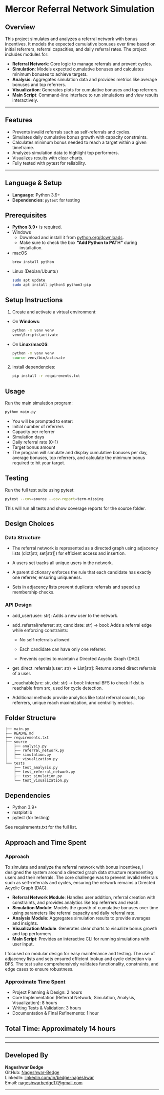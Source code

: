 # Mercor Referral Network Simulation

## Overview

This project simulates and analyzes a referral network with bonus incentives. It models the expected cumulative bonuses over time based on initial referrers, referral capacities, and daily referral rates. The project includes modules for:

- **Referral Network**: Core logic to manage referrals and prevent cycles.
- **Simulation**: Models expected cumulative bonuses and calculates minimum bonuses to achieve targets.
- **Analysis**: Aggregates simulation data and provides metrics like average bonuses and top referrers.
- **Visualization**: Generates plots for cumulative bonuses and top referrers.
- **Main Script**: Command-line interface to run simulations and view results interactively.
---

## Features

- Prevents invalid referrals such as self-referrals and cycles.
- Simulates daily cumulative bonus growth with capacity constraints.
- Calculates minimum bonus needed to reach a target within a given timeframe.
- Analyzes simulation data to highlight top performers.
- Visualizes results with clear charts.
- Fully tested with pytest for reliability.
---

## Language & Setup

- **Language:** Python 3.9+
- **Dependencies:** `pytest` for testing


## Prerequisites
- **Python 3.9+** is required.
- Windows
  - Download and install it from [python.org/downloads](https://www.python.org/downloads/).  
  - Make sure to check the box **"Add Python to PATH"** during installation.
- macOS
  ```bash
  brew install python
  ```
- Linux (Debian/Ubuntu)
  ```bash
  sudo apt update
  sudo apt install python3 python3-pip
  ```
## Setup Instructions

1. Create and activate a virtual environment:

- On **Windows**:
  ```bash
  python -m venv venv
  venv\Scripts\activate
  ```
- On **Linux/macOS**:
  ```bash
  python -m venv venv
  source venv/bin/activate
  ```
2. Install dependencies:
   ```bash
   pip install -r requirements.txt
   ```
## Usage

Run the main simulation program:

   ```bash
   python main.py
   ```
- You will be prompted to enter:
- Initial number of referrers
- Capacity per referrer
- Simulation days
- Daily referral rate (0-1)
- Target bonus amount
- The program will simulate and display cumulative bonuses per day, average bonuses, top referrers, and calculate the minimum bonus required to hit your target.


## Testing
Run the full test suite using pytest:
```bash
pytest --cov=source --cov-report=term-missing
```
This will run all tests and show coverage reports for the source folder.


## Design Choices
  ### Data Structure
  - The referral network is represented as a directed graph using adjacency lists (dict[str, set[str]]) for efficient access and insertion.

  - A users set tracks all unique users in the network.

  - A parent dictionary enforces the rule that each candidate has exactly one referrer, ensuring uniqueness.

  - Sets in adjacency lists prevent duplicate referrals and speed up membership checks.

 ### API Design
  - add_user(user: str): Adds a new user to the network.

  - add_referral(referrer: str, candidate: str) -> bool: Adds a referral edge while enforcing constraints:

    - No self-referrals allowed.

    - Each candidate can have only one referrer.

    - Prevents cycles to maintain a Directed Acyclic Graph (DAG).

  - get_direct_referrals(user: str) -> List[str]: Returns sorted direct referrals of a user.

  - _reachable(src: str, dst: str) -> bool: Internal BFS to check if dst is reachable from src, used for cycle detection.

  - Additional methods provide analytics like total referral counts, top referrers, unique reach maximization, and centrality metrics.

## Folder Structure
```
├── main.py
├── README.md
├── requirements.txt
├── source
│   ├── analysis.py
│   ├── referral_network.py
│   ├── simulation.py
│   └── visualization.py
└── tests
    ├── test_analysis.py
    ├── test_referral_network.py
    ├── test_simulation.py
    └── test_visualization.py

```

## Dependencies
- Python 3.9+
- matplotlib
- pytest (for testing)

See requirements.txt for the full list.

## Approach and Time Spent

### Approach

To simulate and analyze the referral network with bonus incentives, I designed the system around a directed graph data structure representing users and their referrals. The core challenge was to prevent invalid referrals such as self-referrals and cycles, ensuring the network remains a Directed Acyclic Graph (DAG).

- **Referral Network Module**: Handles user addition, referral creation with constraints, and provides analytics like top referrers and reach.
- **Simulation Module**: Models the growth of cumulative bonuses over time using parameters like referral capacity and daily referral rate.
- **Analysis Module**: Aggregates simulation results to provide averages and insights.
- **Visualization Module**: Generates clear charts to visualize bonus growth and top performers.
- **Main Script**: Provides an interactive CLI for running simulations with user input.

I focused on modular design for easy maintenance and testing. The use of adjacency lists and sets ensured efficient lookup and cycle detection via BFS. The test suite comprehensively validates functionality, constraints, and edge cases to ensure robustness.

### Approximate Time Spent

- Project Planning & Design: 2 hours  
- Core Implementation (Referral Network, Simulation, Analysis, Visualization): 8 hours  
- Writing Tests & Validation: 3 hours  
- Documentation & Final Refinements: 1 hour
  
**Total Time:** Approximately 14 hours
---

---

---

## Developed By

**Nageshwar Bedge**  
GitHub: [Nageshwar-Bedge](https://github.com/Nageshwar-Bedge)  
LinkedIn: [linkedin.com/in/bedge-nageshwar](https://www.linkedin.com/in/bedge-nageshwar/)  
Email: nageshwarbedge17@gmail.com  

---

